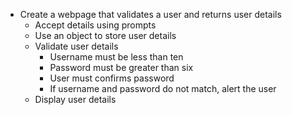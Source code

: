 * Create a webpage that validates a user and returns user details
    * Accept details using prompts
    * Use an object to store user details
    * Validate user details
      * Username must be less than ten
      * Password must be greater than six
      * User must confirms password
      * If username and password do not match, alert the user
    * Display user details
